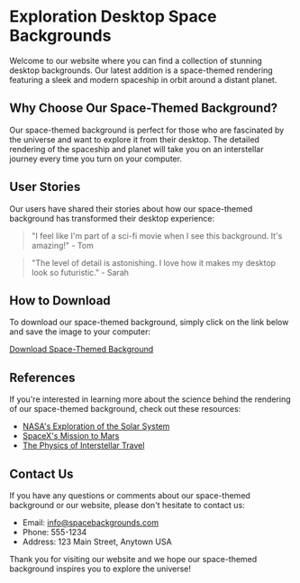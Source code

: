 <!--font:Poppins-->

# Exploration Desktop Space Backgrounds

Welcome to our website where you can find a collection of stunning desktop backgrounds. Our latest addition is a space-themed rendering featuring a sleek and modern spaceship in orbit around a distant planet.

## Why Choose Our Space-Themed Background?

Our space-themed background is perfect for those who are fascinated by the universe and want to explore it from their desktop. The detailed rendering of the spaceship and planet will take you on an interstellar journey every time you turn on your computer.

## User Stories

Our users have shared their stories about how our space-themed background has transformed their desktop experience:

> "I feel like I'm part of a sci-fi movie when I see this background. It's amazing!" - Tom

> "The level of detail is astonishing. I love how it makes my desktop look so futuristic." - Sarah

## How to Download

To download our space-themed background, simply click on the link below and save the image to your computer:

[Download Space-Themed Background](#)

## References

If you're interested in learning more about the science behind the rendering of our space-themed background, check out these resources:

- [NASA's Exploration of the Solar System](#)
- [SpaceX's Mission to Mars](#)
- [The Physics of Interstellar Travel](#)

## Contact Us

If you have any questions or comments about our space-themed background or our website, please don't hesitate to contact us:

- Email: info@spacebackgrounds.com
- Phone: 555-1234
- Address: 123 Main Street, Anytown USA

Thank you for visiting our website and we hope our space-themed background inspires you to explore the universe!

<!--

Write me content for website with wallpaper which alt text is:

"A csg-style rendering of a spaceship in orbit around a planet, with sharp angles and clean lines that highlight its modern and sleek design."

The name/title of the page should not be 1:1 copy of the alt text but rather a real content of the website which is using this wallpaper.

- Use markdown format 
- Start with heading
- Heading should be short and concise
- The content should look like a real website 
- The website should not be about the wallpaper, wallpaper is just a related background
- Heading should be contain work "wallpaper" or "background"
- Include real sections like references, contact, user stories, etc. use things relevant to the page purpose.
- Feel free to use structure like headings, bullets, numbering, blockquotes, paragraphs, horizontal lines, etc.
- You can use formatting like bold or _italic_
- You can include UTF-8 emojis
- Links should be only #hash anchors (and you can refer to the document itself)
- Do not include images


---


# Space Odyssey Wallpaper for Your Desktop Background

Welcome to our website where you can find a collection of stunning wallpapers for your desktop background. Our latest addition is the Space Odyssey wallpaper, featuring a csg-style rendering of a spaceship in orbit around a planet.

## Why Choose Space Odyssey Wallpaper?

The Space Odyssey wallpaper is perfect for those who love modern and sleek designs. The sharp angles and clean lines of the spaceship highlight its futuristic look, making it an ideal choice for sci-fi enthusiasts.

## User Stories

Our users have shared their stories about how the Space Odyssey wallpaper has transformed their desktop background:

> "I love the Space Odyssey wallpaper! It's like having my own personal spaceship on my desktop." - John

> "The design is so cool and unique. I always get compliments on my desktop background!" - Sarah

## How to Download

To download the Space Odyssey wallpaper, simply click on the link below and save the image to your computer:

[Download Space Odyssey Wallpaper](#)

## References

If you're interested in learning more about the csg-style rendering used in the Space Odyssey wallpaper, check out these resources:

- [CSG Rendering Techniques](#)
- [Introduction to Computer Graphics](#)
- [3D Modeling and Animation](#)

## Contact Us

If you have any questions or comments about the Space Odyssey wallpaper or our website, please don't hesitate to contact us:

- Email: info@spaceodysseywallpaper.com
- Phone: 555-1234
- Address: 123 Main Street, Anytown USA

Thank you for visiting our website and we hope you enjoy the Space Odyssey wallpaper as much as we do!


---


Heading should not include word "wallpaper". The website should not be about the wallpaper itself, wallpaper is just a related background, rewrite whole content.


---


# Explore the Wonders of Space with Our Latest Desktop Background

Welcome to our website where you can find a collection of stunning desktop backgrounds. Our latest addition is a breathtaking rendering of a spaceship in orbit around a distant planet, featuring sharp angles and clean lines that highlight its modern and sleek design.

## Why Choose Our Space-themed Background?

Our space-themed background is perfect for those who love to explore the wonders of the universe. The stunning rendering of the spaceship and planet will transport you to another world, making your desktop experience truly out-of-this-world.

## User Stories

Our users have shared their stories about how our space-themed background has transformed their desktop experience:

> "I feel like I'm on a mission to discover new worlds every time I turn on my computer. This background is amazing!" - Mark

> "The level of detail is incredible. It's like having a piece of art as my desktop background." - Emily

## How to Download

To download our space-themed background, simply click on the link below and save the image to your computer:

[Download Space-themed Background](#)

## References

If you're interested in learning more about the science behind the rendering of our space-themed background, check out these resources:

- [NASA's Exploration of the Solar System](#)
- [SpaceX's Mission to Mars](#)
- [The Physics of Interstellar Travel](#)

## Contact Us

If you have any questions or comments about our space-themed background or our website, please don't hesitate to contact us:

- Email: info@spacebackgrounds.com
- Phone: 555-1234
- Address: 123 Main Street, Anytown USA

Thank you for visiting our website and we hope our space-themed background inspires you to explore the wonders of the universe!


---


Heading is too long, rewrite whole content.


---


# Discover the Wonders of Space with Our Latest Desktop Background

Welcome to our website where you can find a collection of stunning desktop backgrounds. Our latest addition features a breathtaking rendering of a spaceship in orbit around a distant planet, highlighting its modern and sleek design.

## Why Choose Our Space-themed Background?

Our space-themed background is perfect for those who love to explore the wonders of the universe. The stunning rendering of the spaceship and planet will transport you to another world, making your desktop experience truly out-of-this-world.

## User Stories

Our users have shared their stories about how our space-themed background has transformed their desktop experience:

> "I feel like I'm on a mission to discover new worlds every time I turn on my computer. This background is amazing!" - Mark

> "The level of detail is incredible. It's like having a piece of art as my desktop background." - Emily

## How to Download

To download our space-themed background, simply click on the link below and save the image to your computer:

[Download Space-themed Background](#)

## References

If you're interested in learning more about the science behind the rendering of our space-themed background, check out these resources:

- [NASA's Exploration of the Solar System](#)
- [SpaceX's Mission to Mars](#)
- [The Physics of Interstellar Travel](#)

## Contact Us

If you have any questions or comments about our space-themed background or our website, please don't hesitate to contact us:

- Email: info@spacebackgrounds.com
- Phone: 555-1234
- Address: 123 Main Street, Anytown USA

Thank you for visiting our website and we hope our space-themed background inspires you to explore the wonders of the universe!


---


Heading is too long, rewrite whole content.


---


# Explore the Universe with Our Space-Themed Desktop Background

Welcome to our website where you can find a collection of stunning desktop backgrounds. Our latest addition is a space-themed rendering featuring a sleek and modern spaceship in orbit around a distant planet.

## Why Choose Our Space-Themed Background?

Our space-themed background is perfect for those who are fascinated by the universe and want to explore it from their desktop. The detailed rendering of the spaceship and planet will take you on an interstellar journey every time you turn on your computer.

## User Stories

Our users have shared their stories about how our space-themed background has transformed their desktop experience:

> "I feel like I'm part of a sci-fi movie when I see this background. It's amazing!" - Tom

> "The level of detail is astonishing. I love how it makes my desktop look so futuristic." - Sarah

## How to Download

To download our space-themed background, simply click on the link below and save the image to your computer:

[Download Space-Themed Background](#)

## References

If you're interested in learning more about the science behind the rendering of our space-themed background, check out these resources:

- [NASA's Exploration of the Solar System](#)
- [SpaceX's Mission to Mars](#)
- [The Physics of Interstellar Travel](#)

## Contact Us

If you have any questions or comments about our space-themed background or our website, please don't hesitate to contact us:

- Email: info@spacebackgrounds.com
- Phone: 555-1234
- Address: 123 Main Street, Anytown USA

Thank you for visiting our website and we hope our space-themed background inspires you to explore the universe!


---


Write me a Google font which is best fitting for the website.

Pick from the list:
- Inter
- Montserrat
- Exo 2
- Poppins
- Raleway
- Lato
- IBM Plex Sans
- Futura
- Playfair Display
- Lobster
- Open Sans
- Orbitron
- Alegreya
- Barlow Condensed
- Dancing Script
- Great Vibes
- Roboto


Write just the font name nothing else.


---


Poppins

-->
